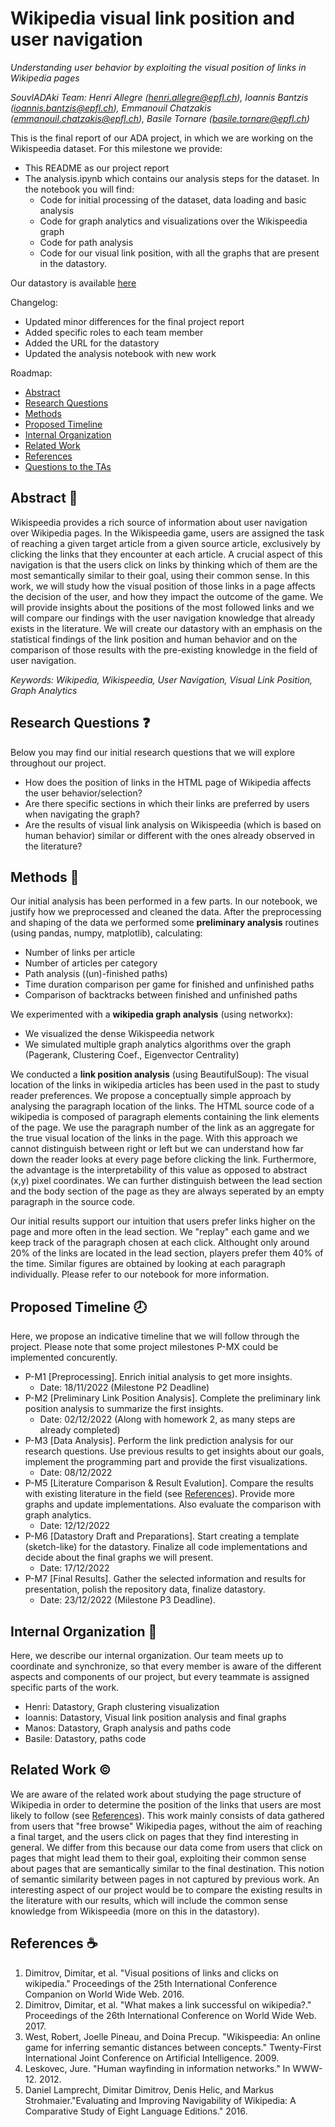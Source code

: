 # Wikipedia visual link position and user navigation
*Understanding user behavior by exploiting the visual position of links in Wikipedia pages*

*SouvlADAki Team: Henri Allegre (henri.allegre@epfl.ch), Ioannis Bantzis (ioannis.bantzis@epfl.ch), Emmanouil Chatzakis (emmanouil.chatzakis@epfl.ch), Basile Tornare (basile.tornare@epfl.ch)*

This is the final report of our ADA project, in which we are working on the Wikispeedia dataset. For this milestone we provide:
- This README as our project report
- The analysis.ipynb which contains our analysis steps for the dataset. In the notebook you will find:
    - Code for initial processing of the dataset, data loading and basic analysis
    - Code for graph analytics and visualizations over the Wikispeedia graph
    - Code for path analysis
    - Code for our visual link position, with all the graphs that are present in the datastory.

Our datastory is available [here](https://yannisban.github.io/wikispeedia-link-position/)

Changelog:
- Updated minor differences for the final project report
- Added specific roles to each team member
- Added the URL for the datastory
- Updated the analysis notebook with new work

Roadmap:
* [Abstract](#abstract-closed_book)
* [Research Questions](#research-questions-question)
* [Methods](#methods-dart)
* [Proposed Timeline](#proposed-timeline-clock8)
* [Internal Organization](#internal-organization-memo)
* [Related Work](#related-work-copyright)
* [References](#references-coffee)
* [Questions to the TAs](#questions-to-the-tas-postbox)

## Abstract :closed_book:
Wikispeedia provides a rich source of information about user navigation over Wikipedia pages. In the Wikispeedia game, users are assigned the task of reaching a given target article from a given source article, exclusively by clicking the links that they encounter at each article. A crucial aspect of this navigation is that the users click on links by thinking which of them are the most semantically similar to their goal, using their common sense. In this work, we will study how the visual position of those links in a page affects the decision of the user, and how they impact the outcome of the game. We will provide insights about the positions of the most followed links and we will compare our findings with the user navigation knowledge that already exists in the literature. We will create our datastory with an emphasis on the statistical findings of the link position and human behavior and on the comparison of those results with the pre-existing knowledge in the field of user navigation. 

*Keywords: Wikipedia, Wikispeedia, User Navigation, Visual Link Position, Graph Analytics*


## Research Questions :question:
Below you may find our initial research questions that we will explore throughout our project.
- How does the position of links in the HTML page of Wikipedia affects the user behavior/selection?
- Are there specific sections in which their links are preferred by users when navigating the graph?
- Are the results of visual link analysis on Wikispeedia (which is based on human behavior) similar or different with the ones already observed in the literature?


## Methods :dart:
Our initial analysis has been performed in a few parts. In our notebook, we justify how we preprocessed and cleaned the data.
After the preprocessing and shaping of the data we performed some **preliminary analysis** routines (using pandas, numpy, matplotlib), calculating:
  - Number of links per article
  - Number of articles per category
  - Path analysis ((un)-finished paths)
  - Time duration comparison per game for finished and unfinished paths
  - Comparison of backtracks between finished and unfinished paths

We experimented with a **wikipedia graph analysis** (using networkx):
  - We visualized the dense Wikispeedia network 
  - We simulated multiple graph analytics algorithms over the graph (Pagerank, Clustering Coef., Eigenvector Centrality)

We conducted a **link position analysis** (using BeautifulSoup):
The visual location of the links in wikipedia articles has been used in the past to study reader preferences. We propose a conceptually simple approach by analysing the paragraph location of the links. The HTML source code of a wikipedia is composed of paragraph elements containing the link elements of the page. We use the paragraph number of the link as an aggregate for the true visual location of the links in the page. With this approach we cannot distinguish between right or left but we can understand how far down the reader looks at every page before clicking the link. Furthermore, the advantage is the interpretability of this value as opposed to abstract (x,y) pixel coordinates. We can further distinguish between the lead section and the body section of the page as they are always seperated by an empty paragraph in the source code.

Our initial results support our intuition that users prefer links higher on the page and more often in the lead section. We "replay" each game and we keep track of the paragraph chosen at each click. Althought only around 20% of the links are located in the lead section, players prefer them 40% of the time. Similar figures are obtained by looking at each paragraph individually. Please refer to our notebook for more information.


## Proposed Timeline :clock8:
Here, we propose an indicative timeline that we will follow through the project. Please note that some project milestones P-MX could be implemented concurently.
* P-M1 [Preprocessing]. Enrich initial analysis to get more insights.
    * Date: 18/11/2022 (Milestone P2 Deadline)
* P-M2 [Preliminary Link Position Analysis]. Complete the preliminary link position analysis to summarize the first insights.
    * Date: 02/12/2022 (Along with homework 2, as many steps are already completed)
* P-M3 [Data Analysis]. Perform the link prediction analysis for our research questions. Use previous results to get insights about our goals, implement the programming part and provide the first visualizations.
    * Date: 08/12/2022
* P-M5 [Literature Comparison & Result Evalution]. Compare the results with existing literature in the field (see [References](#References)). Provide more graphs and update implementations. Also evaluate the comparison with graph analytics.
    * Date: 12/12/2022
* P-M6 [Datastory Draft and Preparations]. Start creating a template (sketch-like) for the datastory. Finalize all code implementations and decide about the final graphs we will present.
    * Date: 17/12/2022
* P-M7 [Final Results]. Gather the selected information and results for presentation, polish the repository data, finalize datastory.
    * Date: 23/12/2022 (Milestone P3 Deadline).


## Internal Organization :memo:
Here, we describe our internal organization. Our team meets up to coordinate and synchronize, so that every member is aware of the different aspects and components of our project, but every teammate is assigned specific parts of the work.
- Henri: Datastory, Graph clustering visualization
- Ioannis: Datastory, Visual link position analysis and final graphs
- Manos: Datastory, Graph analysis and paths code
- Basile: Datastory, paths code


## Related Work :copyright:
We are aware of the related work about studying the page structure of Wikipedia in order to determine the position of the links that users are most likely to follow (see [References](#References)). This work mainly consists of data gathered from users that "free browse" Wikipedia pages, without the aim of reaching a final target, and the users click on pages that they find interesting in general. We differ from this because our data come from users that click on pages that might lead them to their goal, exploiting their common sense about pages that are semantically similar to the final destination. This notion of semantic similarity between pages in not captured by previous work. An interesting aspect of our project would be to compare the existing results in the literature with our results, which will include the common sense knowledge from Wikispeedia (more on this in the datastory).


## References :coffee:
1. Dimitrov, Dimitar, et al. "Visual positions of links and clicks on wikipedia." Proceedings of the 25th International Conference Companion on World Wide Web. 2016.
2. Dimitrov, Dimitar, et al. "What makes a link successful on wikipedia?." Proceedings of the 26th International Conference on World Wide Web. 2017.
3. West, Robert, Joelle Pineau, and Doina Precup. "Wikispeedia: An online game for inferring semantic distances between concepts." Twenty-First International Joint Conference on Artificial Intelligence. 2009.
4. Leskovec, Jure. "Human wayfinding in information networks." In WWW-12. 2012.
5.  Daniel Lamprecht, Dimitar Dimitrov, Denis Helic, and Markus Strohmaier."Evaluating and Improving Navigability of Wikipedia: A Comparative Study of Eight Language Editions." 2016.
